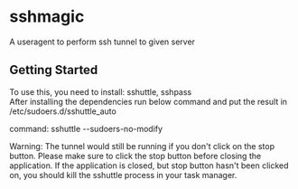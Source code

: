# sshmagic

A useragent to perform ssh tunnel to given server

## Getting Started

To use this, you need to install: sshuttle, sshpass <br />
After installing the dependencies run below command and put the result in /etc/sudoers.d/sshuttle_auto <br />

command:
  sshuttle --sudoers-no-modify <br />

Warning:
  The tunnel would still be running if you don't click on the stop button.
  Please make sure to click the stop button before closing the application.
  If the application is closed, but stop button hasn't been clicked on, you should kill the sshuttle process in your task manager.
